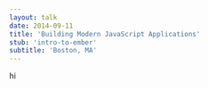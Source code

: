 ```yaml
---
layout: talk
date: 2014-09-11
title: 'Building Modern JavaScript Applications'
stub: 'intro-to-ember'
subtitle: 'Boston, MA'
---
```


hi